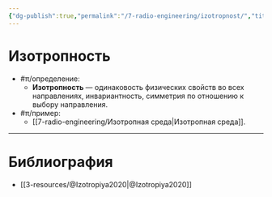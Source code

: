 ```yaml
---
{"dg-publish":true,"permalink":"/7-radio-engineering/izotropnost/","title":"Изотропность","tags":["электродинамика","ммпэд"]}
---
```



# Изотропность

- #π/определение:
	- **Изотропность** — одинаковость физических свойств во всех направлениях, инвариантность, симметрия по отношению к выбору направления.
- #π/пример:
	- [[7-radio-engineering/Изотропная среда\|Изотропная среда]].

---

# Библиография

- [[3-resources/@Izotropiya2020\|@Izotropiya2020]]
